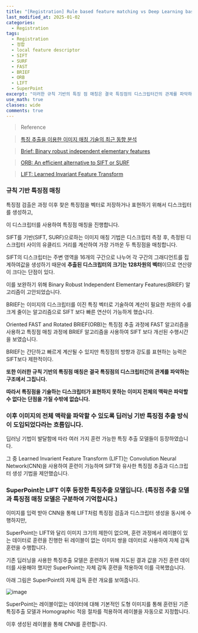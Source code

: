 ```yaml
---
title: "[Registration] Rule based feature matching vs Deep Learning based feature matching"
last_modified_at: 2025-01-02
categories:
  - Registration
tags:
  - Registration
  - 정합
  - local feature descriptor
  - SIFT
  - SURF
  - FAST
  - BRIEF
  - ORB
  - LIFT
  - SuperPoint
excerpt: "이러한 규칙 기반의 특징 점 매칭은 결국 특징점의 디스크립터간의 관계를 파악하는 구조에서 그칩니다."
use_math: true
classes: wide
comments: true
---
```


> Reference

> [특징 추출을 이용한 이미지 매칭 기술의 최근 동향 분석](https://ksbe-jbe.org/xml/37415/37415.pdf)

> [Brief: Binary robust independent elementary features](https://www.cs.ubc.ca/~lowe/525/papers/calonder_eccv10.pdf)

> [ORB: An efficient alternative to SIFT or SURF](https://ieeexplore.ieee.org/document/6126544)

> [LIFT: Learned Invariant Feature Transform](https://arxiv.org/pdf/1603.09114)

### 규칙 기반 특징점 매칭

특징점 검출은 과정 이후 찾은 특징점을 벡터로 저장하거나 표현하기 위해서 디스크립터를 생성하고, 

이 디스크립터를 사용하여 특징점 매칭을 진행합니다. 

SIFT를 기반(SIFT, SURF)으로하는 이미지 매칭 기법은 디스크립터 측정 후, 측정된 디스크립터 사이의 유클리드 거리를 계산하여 가장 가까운 두 특징점을 매칭합니다. 

SIFT의 디스크립터는 주변 영역을 16개의 구간으로 나누어 각 구간의 그래디언트를 집계하여값을 생성하기 때문에 **추출된 디스크립터의 크기는 128차원의 벡터**이므로 연산량이 크다는 단점이 있다. 

이를 보완하기 위해 Binary Robust Independent Elementary Features(BRIEF) 알고리즘이 고안되었습니다. 

BRIEF는 이미지의 디스크립터를 이진 특징 벡터로 기술하여 계산이 필요한 차원의 수를 크게 줄이는 알고리즘으로 SIFT 보다 빠른 연산이 가능하게 했습니다. 

Oriented FAST and Rotated BRIEF(ORB)는 특징점 추출 과정에 FAST 알고리즘을 사용하고 특징점 매칭 과정에 BRIEF 알고리즘을 사용하여 SIFT 보다 개선된 수행시간을 보였습니다. 

BRIEF는 간단하고 빠르게 계산될 수 있지만 특징점의 방향과 강도를 표현하는 능력은 SIFT보다 제한적이다. 

**또한 이러한 규칙 기반의 특징점 매칭은 결국 특징점의 디스크립터간의 관계를 파악하는 구조에서 그칩니다.**

**따라서 특징점을 기술하는 디스크립터가 표현하지 못하는 이미지 전체의 맥락은 파악할 수 없다는 단점을 가질 수밖에 없습니다.**

### 이후 이미지의 전체 맥락을 파악할 수 있도록 딥러닝 기반 특징점 추출 방식이 도입되었다라는 흐름입니다.

딥러닝 기법이 발달함에 따라 여러 가지 훈련 가능한 특징 추출 모델들이 등장하였습니다. 

그 중 Learned Invarient Feature Transform (LIFT)는 Convolution Neural Network(CNN)을 사용하여 훈련이 가능하며 SIFT와 유사한 특징점 추출과 디스크립터 생성 기법을 제안했습니다.

### SuperPoint는 LIFT 이후 등장한 특징추출 모델입니다. (특징점 추출 모델과 특징점 매칭 모델은 구분하여 기억합시다.)

이미지를 입력 받아 CNN을 통해 LIFT처럼 특징점 검출과 디스크립터 생성을 동시에 수행하지만, 

SuperPoint는 LIFT와 달리 이미지 크기의 제한이 없으며, 훈련 과정에서 레이블이 있는 데이터로 훈련을 진행한 뒤 레이블이 없는 이미지 쌍을 데이터로 사용하여 자체 감독 훈련을 수행합니다.

기존 딥러닝을 사용한 특징추출 모델은 훈련하기 위해 지도된 결과 값을 가진 훈련 데이터를 사용해야 했지만 SuperPoint는 자체 감독 훈련을 적용하여 이를 극복했습니다. 

아래 그림은 SuperPoint의 자체 감독 훈련 개요를 보여줍니다.

![image](https://github.com/user-attachments/assets/4e513c0c-8ac2-4225-9b0e-1035ce3fd25f)

SuperPoint는 레이블이없는 데이터에 대해 기본적인 도형 이미지를 통해 훈련된 기준 특징추출 모델과 Homographic 적응 절차를 적용하여 레이블을 자동으로 지정합니다. 

이후 생성된 레이블을 통해 CNN를 훈련합니다. 

